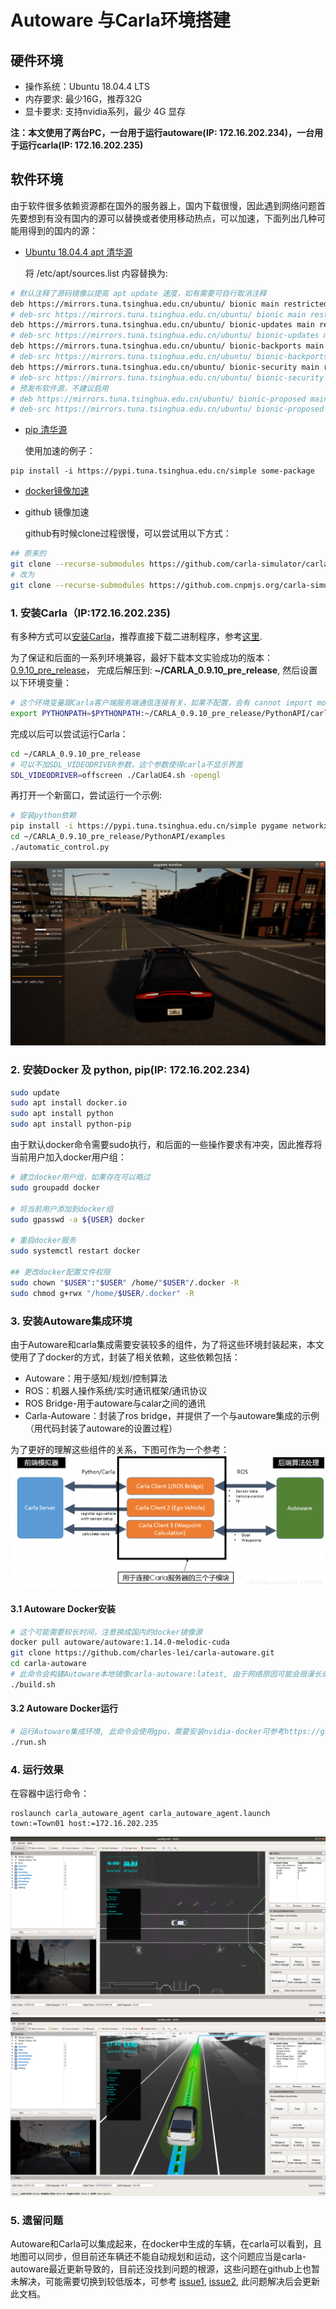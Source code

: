 # Autoware 与Carla环境搭建
## 硬件环境
* 操作系统：Ubuntu 18.04.4 LTS
* 内存要求: 最少16G，推荐32G
* 显卡要求: 支持nvidia系列，最少 4G 显存

**注：本文使用了两台PC，一台用于运行autoware(IP: 172.16.202.234)，一台用于运行carla(IP: 172.16.202.235)**

## 软件环境
由于软件很多依赖资源都在国外的服务器上，国内下载很慢，因此遇到网络问题首先要想到有没有国内的源可以替换或者使用移动热点，可以加速，下面列出几种可能用得到的国内的源：

* [Ubuntu 18.04.4 apt 清华源](https://mirror.tuna.tsinghua.edu.cn/help/ubuntu/)

	将 /etc/apt/sources.list 内容替换为:
``` bash
# 默认注释了源码镜像以提高 apt update 速度，如有需要可自行取消注释
deb https://mirrors.tuna.tsinghua.edu.cn/ubuntu/ bionic main restricted universe multiverse
# deb-src https://mirrors.tuna.tsinghua.edu.cn/ubuntu/ bionic main restricted universe multiverse
deb https://mirrors.tuna.tsinghua.edu.cn/ubuntu/ bionic-updates main restricted universe multiverse
# deb-src https://mirrors.tuna.tsinghua.edu.cn/ubuntu/ bionic-updates main restricted universe multiverse
deb https://mirrors.tuna.tsinghua.edu.cn/ubuntu/ bionic-backports main restricted universe multiverse
# deb-src https://mirrors.tuna.tsinghua.edu.cn/ubuntu/ bionic-backports main restricted universe multiverse
deb https://mirrors.tuna.tsinghua.edu.cn/ubuntu/ bionic-security main restricted universe multiverse
# deb-src https://mirrors.tuna.tsinghua.edu.cn/ubuntu/ bionic-security main restricted universe multiverse
# 预发布软件源，不建议启用
# deb https://mirrors.tuna.tsinghua.edu.cn/ubuntu/ bionic-proposed main restricted universe multiverse
# deb-src https://mirrors.tuna.tsinghua.edu.cn/ubuntu/ bionic-proposed main restricted universe multiverse
```

* [pip 清华源](https://mirrors.tuna.tsinghua.edu.cn/help/pypi/)
	
	使用加速的例子：
```
pip install -i https://pypi.tuna.tsinghua.edu.cn/simple some-package
```	

* [docker镜像加速](https://www.runoob.com/docker/docker-mirror-acceleration.html)
* github 镜像加速

	github有时候clone过程很慢，可以尝试用以下方式：
```bash
## 原来的
git clone --recurse-submodules https://github.com/carla-simulator/carla-autoware
# 改为
git clone --recurse-submodules https://github.com.cnpmjs.org/carla-simulator/carla-autoware
```

### 1. 安装Carla（IP:172.16.202.235)
有多种方式可以[安装Carla](https://carla.readthedocs.io/en/latest/build_linux/#requirements)，推荐直接下载二进制程序，参考[这里](https://github.com/carla-simulator/carla/blob/master/Docs/download.md).

为了保证和后面的一系列环境兼容，最好下载本文实验成功的版本：[0.9.10_pre_release](https://carla-releases.s3.eu-west-3.amazonaws.com/Linux/CARLA_0.9.10-Pre_Ubuntu18.tar.gz)， 完成后解压到: **~/CARLA_0.9.10_pre_release**, 然后设置以下环境变量：

```bash
# 这个环境变量跟Carla客户端服务端通信连接有关，如果不配置，会有 cannot import module 'Carla' 之类的错误
export PYTHONPATH=$PYTHONPATH:~/CARLA_0.9.10_pre_release/PythonAPI/carla/dist/carla-0.9.10-py2.7-linux-x86_64.eggz:~/CARLA_0.9.10_pre_release/PythonAPI/carla/
```
完成以后可以尝试运行Carla：
```bash
cd ~/CARLA_0.9.10_pre_release
# 可以不加SDL_VIDEODRIVER参数，这个参数使得carla不显示界面
SDL_VIDEODRIVER=offscreen ./CarlaUE4.sh -opengl

```
再打开一个新窗口，尝试运行一个示例:
```bash
# 安装python依赖
pip install -i https://pypi.tuna.tsinghua.edu.cn/simple pygame networkx
cd ~/CARLA_0.9.10_pre_release/PythonAPI/examples
./automatic_control.py

```
![avatar](./carla.png)


### 2. 安装Docker 及 python, pip(IP: 172.16.202.234)

``` bash
sudo update
sudo apt install docker.io
sudo apt install python
sudo apt install python-pip

```

由于默认docker命令需要sudo执行，和后面的一些操作要求有冲突，因此推荐将当前用户加入docker用户组：

``` bash
# 建立docker用户组，如果存在可以略过
sudo groupadd docker

# 将当前用户添加到docker组
sudo gpasswd -a ${USER} docker

# 重启docker服务
sudo systemctl restart docker

## 更改docker配置文件权限
sudo chown "$USER":"$USER" /home/"$USER"/.docker -R
sudo chmod g+rwx "/home/$USER/.docker" -R
```

### 3. 安装Autoware集成环境

由于Autoware和carla集成需要安装较多的组件，为了将这些环境封装起来，本文使用了了docker的方式，封装了相关依赖，这些依赖包括：

* Autoware：用于感知/规划/控制算法
* ROS：机器人操作系统/实时通讯框架/通讯协议
* ROS Bridge-用于autoware与calar之间的通讯
* Carla-Autoware：封装了ros bridge，并提供了一个与autoware集成的示例（用代码封装了autoware的设置过程）

为了更好的理解这些组件的关系，下图可作为一个参考：
![avatar](./carla_autoware.png)

#### 3.1 Autoware Docker安装

``` bash
# 这个可能需要较长时间，注意换成国内的docker镜像源
docker pull autoware/autoware:1.14.0-melodic-cuda
git clone https://github.com/charles-lei/carla-autoware.git
cd carla-autoware
# 此命令会构建Autoware本地镜像carla-autoware:latest, 由于网络原因可能会很漫长或者容易失败，因此建议参考carla-autoware/Dockerfile 文件自行构建
./build.sh
```

#### 3.2 Autoware Docker运行
```bash
# 运行Autoware集成环境, 此命令会使用gpu，需要安装nvidia-docker可参考https://github.com/NVIDIA/nvidia-docker
./run.sh
```

### 4. 运行效果
在容器中运行命令：
```
roslaunch carla_autoware_agent carla_autoware_agent.launch town:=Town01 host:=172.16.202.235
```
![avatar](./autoware1.png)
![avatar](./autoware2.png)

### 5. 遗留问题
Autoware和Carla可以集成起来，在docker中生成的车辆，在carla可以看到，且地图可以同步，但目前还车辆还不能自动规划和运动，这个问题应当是carla-autoware最近更新导致的，目前还没找到问题的根源，这些问题在github上也暂未解决，可能需要切换到较低版本，可参考 [issue1](https://github.com/carla-simulator/carla-autoware/issues/88), [issue2](https://github.com/carla-simulator/carla-autoware/issues/84), 此问题解决后会更新此文档。
